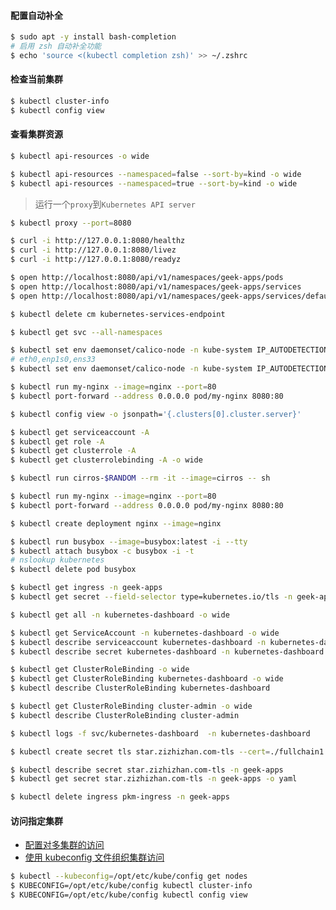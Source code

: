 #### 配置自动补全

```bash
$ sudo apt -y install bash-completion
# 启用 zsh 自动补全功能
$ echo 'source <(kubectl completion zsh)' >> ~/.zshrc
```

#### 检查当前集群

```bash
$ kubectl cluster-info
$ kubectl config view
```

#### 查看集群资源

```bash
$ kubectl api-resources -o wide

$ kubectl api-resources --namespaced=false --sort-by=kind -o wide
$ kubectl api-resources --namespaced=true --sort-by=kind -o wide
```

> 运行一个`proxy`到`Kubernetes API server`

```bash
$ kubectl proxy --port=8080

$ curl -i http://127.0.0.1:8080/healthz
$ curl -i http://127.0.0.1:8080/livez
$ curl -i http://127.0.0.1:8080/readyz

$ open http://localhost:8080/api/v1/namespaces/geek-apps/pods
$ open http://localhost:8080/api/v1/namespaces/geek-apps/services
$ open http://localhost:8080/api/v1/namespaces/geek-apps/services/default-backend-service
```

```bash
$ kubectl delete cm kubernetes-services-endpoint
```

```bash
$ kubectl get svc --all-namespaces

$ kubectl set env daemonset/calico-node -n kube-system IP_AUTODETECTION_METHOD=can-reach=www.baidu.com
# eth0,enp1s0,ens33
$ kubectl set env daemonset/calico-node -n kube-system IP_AUTODETECTION_METHOD=interface="(eth0|enp1s0|ens33)"
```

```bash
$ kubectl run my-nginx --image=nginx --port=80
$ kubectl port-forward --address 0.0.0.0 pod/my-nginx 8080:80
```

```bash
$ kubectl config view -o jsonpath='{.clusters[0].cluster.server}'
```

```bash
$ kubectl get serviceaccount -A
$ kubectl get role -A
$ kubectl get clusterrole -A
$ kubectl get clusterrolebinding -A -o wide
```

```bash
$ kubectl run cirros-$RANDOM --rm -it --image=cirros -- sh

$ kubectl run my-nginx --image=nginx --port=80
$ kubectl port-forward --address 0.0.0.0 pod/my-nginx 8080:80

$ kubectl create deployment nginx --image=nginx
```

```bash
$ kubectl run busybox --image=busybox:latest -i --tty
$ kubectl attach busybox -c busybox -i -t
# nslookup kubernetes
$ kubectl delete pod busybox
```

```bash
$ kubectl get ingress -n geek-apps
$ kubectl get secret --field-selector type=kubernetes.io/tls -n geek-apps
```

```bash
$ kubectl get all -n kubernetes-dashboard -o wide

$ kubectl get ServiceAccount -n kubernetes-dashboard -o wide
$ kubectl describe serviceaccount kubernetes-dashboard -n kubernetes-dashboard
$ kubectl describe secret kubernetes-dashboard -n kubernetes-dashboard

$ kubectl get ClusterRoleBinding -o wide
$ kubectl get ClusterRoleBinding kubernetes-dashboard -o wide
$ kubectl describe ClusterRoleBinding kubernetes-dashboard

$ kubectl get ClusterRoleBinding cluster-admin -o wide
$ kubectl describe ClusterRoleBinding cluster-admin

$ kubectl logs -f svc/kubernetes-dashboard  -n kubernetes-dashboard
```

```bash
$ kubectl create secret tls star.zizhizhan.com-tls --cert=./fullchain1.pem --key=./privkey1.pem -n geek-apps

$ kubectl describe secret star.zizhizhan.com-tls -n geek-apps
$ kubectl get secret star.zizhizhan.com-tls -n geek-apps -o yaml

$ kubectl delete ingress pkm-ingress -n geek-apps
```

#### 访问指定集群 

- [配置对多集群的访问](https://kubernetes.io/zh/docs/tasks/access-application-cluster/configure-access-multiple-clusters/)
- [使用 kubeconfig 文件组织集群访问](https://kubernetes.io/zh/docs/concepts/configuration/organize-cluster-access-kubeconfig/)

```bash
$ kubectl --kubeconfig=/opt/etc/kube/config get nodes
$ KUBECONFIG=/opt/etc/kube/config kubectl cluster-info
$ KUBECONFIG=/opt/etc/kube/config kubectl config view
```


